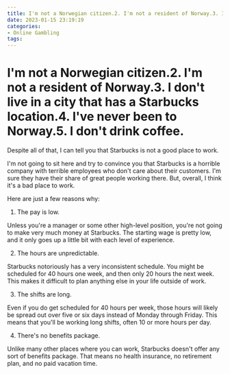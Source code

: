 ```yaml
---
title: I'm not a Norwegian citizen.2. I'm not a resident of Norway.3. I don't live in a city that has a Starbucks location.4. I've never been to Norway.5. I don't drink coffee.
date: 2023-01-15 23:19:19
categories:
- Online Gambling
tags:
---
```



#  I'm not a Norwegian citizen.2. I'm not a resident of Norway.3. I don't live in a city that has a Starbucks location.4. I've never been to Norway.5. I don't drink coffee.

Despite all of that, I can tell you that Starbucks is not a good place to work.

I'm not going to sit here and try to convince you that Starbucks is a horrible company with terrible employees who don't care about their customers. I'm sure they have their share of great people working there. But, overall, I think it's a bad place to work.

Here are just a few reasons why:

1. The pay is low.

Unless you're a manager or some other high-level position, you're not going to make very much money at Starbucks. The starting wage is pretty low, and it only goes up a little bit with each level of experience.

2. The hours are unpredictable.

Starbucks notoriously has a very inconsistent schedule. You might be scheduled for 40 hours one week, and then only 20 hours the next week. This makes it difficult to plan anything else in your life outside of work.

3. The shifts are long.

Even if you do get scheduled for 40 hours per week, those hours will likely be spread out over five or six days instead of Monday through Friday. This means that you'll be working long shifts, often 10 or more hours per day.

4. There's no benefits package.

Unlike many other places where you can work, Starbucks doesn't offer any sort of benefits package. That means no health insurance, no retirement plan, and no paid vacation time.
